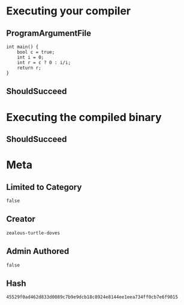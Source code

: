 # Executing your compiler

## ProgramArgumentFile

```
int main() {
	bool c = true;
	int i = 0;
	int r = c ? 0 : i/i;
	return r;
}
```

## ShouldSucceed

# Executing the compiled binary

## ShouldSucceed

# Meta

## Limited to Category

```
false
```

## Creator

```
zealous-turtle-doves
```

## Admin Authored

```
false
```

## Hash

```
45529f0ad462d833d0089c7b9e9dcb18c8924e8144ee1eea734ff0cb7e6f9015
```
